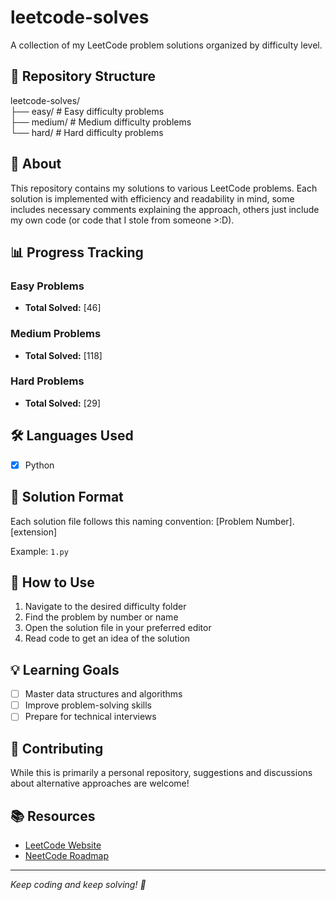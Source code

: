 # leetcode-solves

A collection of my LeetCode problem solutions organized by difficulty level.

## 📁 Repository Structure

leetcode-solves/  
├── easy/ # Easy difficulty problems  
├── medium/ # Medium difficulty problems  
└── hard/ # Hard difficulty problems

## 🎯 About

This repository contains my solutions to various LeetCode problems. Each solution is implemented with efficiency and readability in mind, some includes necessary comments explaining the approach, others just include my own code (or code that I stole from someone >:D).

## 📊 Progress Tracking

### Easy Problems

- **Total Solved:** [46]

### Medium Problems

- **Total Solved:** [118]

### Hard Problems

- **Total Solved:** [29]

## 🛠️ Languages Used

- [x] Python

## 📝 Solution Format

Each solution file follows this naming convention:
[Problem Number].[extension]

Example: `1.py`

## 🚀 How to Use

1. Navigate to the desired difficulty folder
2. Find the problem by number or name
3. Open the solution file in your preferred editor
4. Read code to get an idea of the solution

## 💡 Learning Goals

- [ ] Master data structures and algorithms
- [ ] Improve problem-solving skills
- [ ] Prepare for technical interviews

## 🤝 Contributing

While this is primarily a personal repository, suggestions and discussions about alternative approaches are welcome!

## 📚 Resources

- [LeetCode Website](https://leetcode.com)
- [NeetCode Roadmap](https://neetcode.io/roadmap)

---

_Keep coding and keep solving! 🚀_
